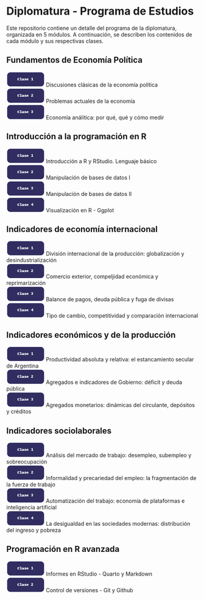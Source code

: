 # Diplomatura - Programa de Estudios

Este repositorio contiene un detalle del programa de la diplomatura, organizada en 5 módulos. A continuación, se describen los contenidos de cada módulo y sus respectivas clases.

## Fundamentos de Economía Política
[![Download](assets/images/boton_clase1.png)](M1_C1.rar) Discusiones clásicas de la economía política     
[![Download](assets/images/boton_clase2.png)](M1_C2.rar) Problemas actuales de la economía    
[![Download](assets/images/boton_clase3.png)](M1_C3.rar) Economía análitica: por qué, qué y cómo medir    

## Introducción a la programación en R

[![Download](assets/images/boton_clase1.png)](M2_C1.rar) Introducción a R y RStudio. Lenguaje básico     
[![Download](assets/images/boton_clase2.png)](M2_C2.rar) Manipulación de bases de datos I  
[![Download](assets/images/boton_clase3.png)](M2_C3.rar) Manipulación de bases de datos II    
[![Download](assets/images/boton_clase4.png)](M2_C3.rar) Visualización en R - Ggplot  

## Indicadores de economía internacional

[![Download](assets/images/boton_clase1.png)](M3_C1.rar) División internacional de la producción: globalización y desindustrialización      
[![Download](assets/images/boton_clase2.png)](M3_C2.rar) Comercio exterior, compeljidad económica y reprimarización  
[![Download](assets/images/boton_clase3.png)](M3_C3.rar) Balance de pagos, deuda pública y fuga de divisas  
[![Download](assets/images/boton_clase4.png)](M3_C4.rar) Tipo de cambio, competitividad y comparación internacional  

## Indicadores económicos y de la producción

[![Download](assets/images/boton_clase1.png)](M4_C1.rar) Productividad absoluta y relativa: el estancamiento secular de Argentina    
[![Download](assets/images/boton_clase2.png)](M4_C2.rar) Agregados e indicadores de Gobierno: déficit y deuda pública  
[![Download](assets/images/boton_clase3.png)](M4_C3.rar) Agregados monetarios: dinámicas del circulante, depósitos y créditos  

## Indicadores sociolaborales

[![Download](assets/images/boton_clase1.png)](M5_C1.rar) Análisis del mercado de trabajo: desempleo, subempleo y sobreocupación      
[![Download](assets/images/boton_clase2.png)](M5_C2.rar) Informalidad y precariedad del empleo: la fragmentación de la fuerza de trabajo  
[![Download](assets/images/boton_clase3.png)](M5_C3.rar) Automatización del trabajo: economía de plataformas e inteligencia artificial  
[![Download](assets/images/boton_clase4.png)](M5_C4.rar) La desigualdad en las sociedades modernas: distribución del ingreso y pobreza  

## Programación en R avanzada

[![Download](assets/images/boton_clase1.png)](M6_C1.rar) Informes en RStudio - Quarto y Markdown   
[![Download](assets/images/boton_clase2.png)](M&_C2.rar) Control de versiones - Git y Github
